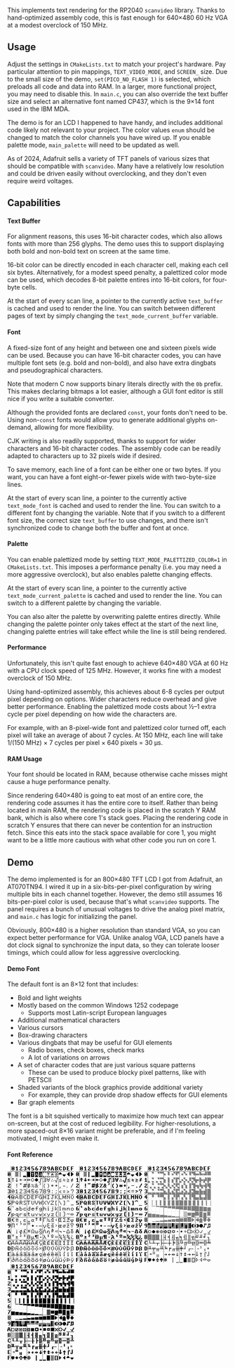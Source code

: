 This implements text rendering for the RP2040 `scanvideo` library.
Thanks to hand-optimized assembly code, this is fast enough for 640×480 60 Hz VGA at a modest overclock of 150 MHz.

## Usage

Adjust the settings in `CMakeLists.txt` to match your project's hardware.
Pay particular attention to pin mappings, `TEXT_VIDEO_MODE`, and `SCREEN_` size.
Due to the small size of the demo, `set(PICO_NO_FLASH 1)` is selected, which preloads all code and data into RAM.
In a larger, more functional project, you may need to disable this.
In `main.c`, you can also override the text buffer size and select an alternative font named CP437,
which is the 9×14 font used in the IBM MDA.

The demo is for an LCD I happened to have handy, and includes additional code likely not relevant to your project.
The color values `enum` should be changed to match the color channels you have wired up.
If you enable palette mode, `main_palette` will need to be updated as well.

As of 2024, Adafruit sells a variety of TFT panels of various sizes that should be compatible with `scanvideo`.
Many have a relatively low resolution and could be driven easily without overclocking,
and they don't even require weird voltages.

## Capabilities 

#### Text Buffer

For alignment reasons, this uses 16-bit character codes, which also allows fonts with more than 256 glyphs.
The demo uses this to support displaying both bold and non-bold text on screen at the same time.

16-bit color can be directly encoded in each character cell, making each cell six bytes.
Alternatively, for a modest speed penalty, a palettized color mode can be used,
which decodes 8-bit palette entires into 16-bit colors, for four-byte cells.

At the start of every scan line,
a pointer to the currently active `text_buffer` is cached and used to render the line.
You can switch between different pages of text by simply changing the `text_mode_current_buffer` variable.

#### Font

A fixed-size font of any height and between one and sixteen pixels wide can be used.
Because you can have 16-bit character codes, you can have multiple font sets (e.g. bold and non-bold),
and also have extra dingbats and pseudographical characters.

Note that modern C now supports binary literals directly with the `0b` prefix.
This makes declaring bitmaps a lot easier,
although a GUI font editor is still nice if you write a suitable converter.

Although the provided fonts are declared `const`, your fonts don't need to be.
Using non-`const` fonts would allow you to generate additional glyphs on-demand, allowing for more flexibility.

CJK writing is also readily supported, thanks to support for wider characters and 16-bit character codes.
The assembly code can be readily adapted to characters up to 32 pixels wide if desired.

To save memory, each line of a font can be either one or two bytes.
If you want, you can have a font eight-or-fewer pixels wide with two-byte-size lines.

At the start of every scan line,
a pointer to the currently active `text_mode_font` is cached and used to render the line.
You can switch to a different font by changing the variable.
Note that if you switch to a different font size, the correct size `text_buffer` to use changes,
and there isn't synchronized code to change both the buffer and font at once.

#### Palette

You can enable palettized mode by setting `TEXT_MODE_PALETTIZED_COLOR=1` in `CMakeLists.txt`.
This imposes a performance penalty (i.e. you may need a more aggressive overclock),
but also enables palette changing effects.

At the start of every scan line,
a pointer to the currently active `text_mode_current_palette` is cached and used to render the line.
You can switch to a different palette by changing the variable.

You can also alter the palette by overwriting palette entires directly.
While changing the palette pointer only takes effect at the start of the next line,
changing palette entries will take effect while the line is still being rendered.

#### Performance

Unfortunately, this isn't quite fast enough to achieve 640×480 VGA at 60 Hz with a CPU clock speed of 125 MHz.
However, it works fine with a modest overclock of 150 MHz.

Using hand-optimized assembly, this achieves about 6-8 cycles per output pixel depending on options.
Wider characters reduce overhead and give better performance.
Enabling the palettized mode costs about ½–1 extra cycle per pixel depending on how wide the characters are.

For example, with an 8-pixel-wide font and palettized color turned off,
each pixel will take an average of about 7 cycles.
At 150 MHz, each line will take 1/(150 MHz) × 7 cycles per pixel × 640 pixels = 30 μs.

#### RAM Usage

Your font should be located in RAM, because otherwise cache misses might cause a huge performance penalty.

Since rendering 640×480 is going to eat most of an entire core,
the rendering code assumes it has the entire core to itself.
Rather than being located in main RAM, the rendering code is placed in the scratch Y RAM bank,
which is also where core 1's stack goes.
Placing the rendering code in scratch Y ensures that there can never be contention for an instruction fetch.
Since this eats into the stack space available for core 1,
you might want to be a little more cautious with what other code you run on core 1.

## Demo

The demo implemented is for an 800×480 TFT LCD I got from Adafruit, an AT070TN94.
I wired it up in a six-bits-per-pixel configuration by wiring multiple bits in each channel together.
However, the demo still assumes 16 bits-per-pixel color is used, because that's what `scanvideo` supports.
The panel requires a bunch of unusual voltages to drive the analog pixel matrix,
and `main.c` has logic for initializing the panel.

Obviously, 800×480 is a higher resolution than standard VGA, so you can expect better performance for VGA.
Unlike analog VGA, LCD panels have a dot clock signal to synchronize the input data,
so they can tolerate looser timings, which could allow for less aggressive overclocking.

#### Demo Font

The default font is an 8×12 font that includes:
* Bold and light weights
* Mostly based on the common Windows 1252 codepage
  * Supports most Latin-script European languages
* Additional mathematical characters
* Various cursors
* Box-drawing characters
* Various dingbats that may be useful for GUI elements
  * Radio boxes, check boxes, check marks
  * A lot of variations on arrows
* A set of character codes that are just various square patterns
  * These can be used to produce blocky pixel patterns, like with PETSCII
* Shaded variants of the block graphics provide additional variety
  * For example, they can provide drop shadow effects for GUI elements
* Bar graph elements

The font is a bit squished vertically to maximize how much text can appear on-screen,
but at the cost of reduced legibility.
For higher-resolutions, a more spaced-out 8×16 variant might be preferable,
and if I'm feeling motivated, I might even make it.

#### Font Reference
![](font-8x12-0-regular.png)
![](font-8x12-1-bold.png)
![](font-8x12-2-graphicslight.png)
![](font-8x12-3-graphicsdark.png)
